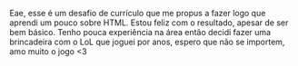 Eae, esse é um desafio de currículo que me propus a fazer logo que aprendi um pouco sobre HTML. Estou feliz com o resultado, apesar de ser bem básico. Tenho pouca experiência na área então decidi fazer uma brincadeira com o LoL que joguei por anos, espero que não se importem, amo muito o jogo <3
